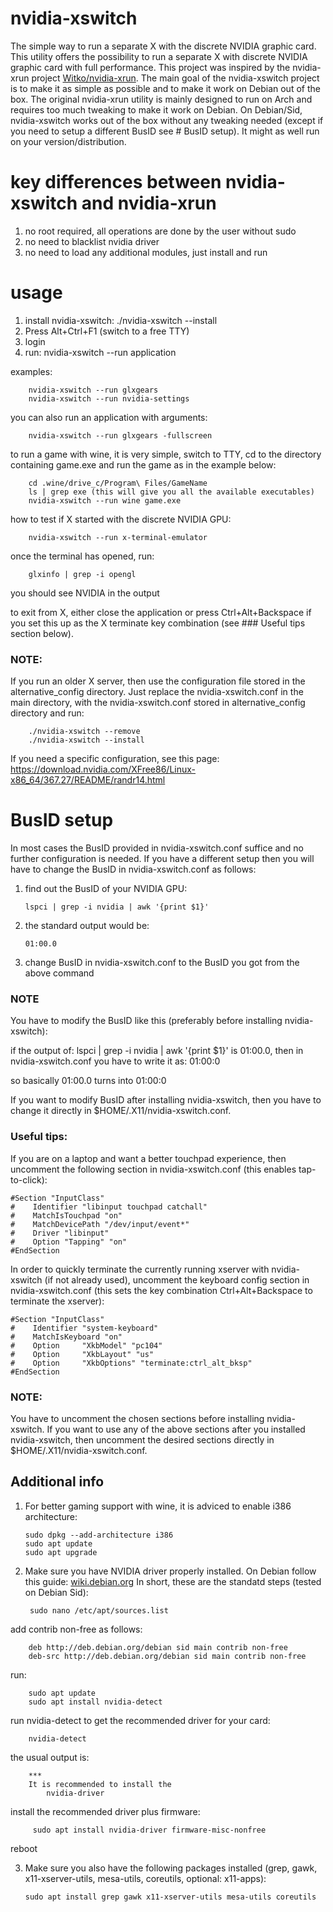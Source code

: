 # nvidia-xswitch
The simple way to run a separate X with the discrete NVIDIA graphic card.
This utility offers the possibility to run a separate X with discrete NVIDIA graphic card with full performance.
This project was inspired by the nvidia-xrun project [Witko/nvidia-xrun](https://github.com/Witko/nvidia-xrun).
The main goal of the nvidia-xswitch project is to make it as simple as possible and to make it work on Debian out of the box.
The original nvidia-xrun utility is mainly designed to run on Arch and requires too much tweaking to make it work on Debian.
On Debian/Sid, nvidia-xswitch works out of the box without any tweaking needed (except if you need to setup a different BusID see # BusID setup).
It might as well run on your version/distribution.



# key differences between nvidia-xswitch and nvidia-xrun
   1. no root required, all operations are done by the user without sudo
   2. no need to blacklist nvidia driver
   3. no need to load any additional modules, just install and run



# usage
   1. install nvidia-xswitch: ./nvidia-xswitch --install
   2. Press Alt+Ctrl+F1 (switch to a free TTY)
   3. login
   5. run: nvidia-xswitch --run application

examples:

        nvidia-xswitch --run glxgears
        nvidia-xswitch --run nvidia-settings

you can also run an application with arguments:

        nvidia-xswitch --run glxgears -fullscreen

to run a game with wine, it is very simple, switch to TTY, cd to the directory containing game.exe and run the game as in the example below:

        cd .wine/drive_c/Program\ Files/GameName
        ls | grep exe (this will give you all the available executables)
        nvidia-xswitch --run wine game.exe

how to test if X started with the discrete NVIDIA GPU:

        nvidia-xswitch --run x-terminal-emulator
   
once the terminal has opened, run:
   
        glxinfo | grep -i opengl
        
   you should see NVIDIA in the output

to exit from X, either close the application or press Ctrl+Alt+Backspace if you set this up as the X terminate key combination (see ### Useful tips section below).

### NOTE: 
If you run an older X server, then use the configuration file stored in the alternative_config directory.
Just replace the nvidia-xswitch.conf in the main directory, with the nvidia-xswitch.conf stored in alternative_config directory and run: 

        ./nvidia-xswitch --remove
        ./nvidia-xswitch --install

If you need a specific configuration, see this page: https://download.nvidia.com/XFree86/Linux-x86_64/367.27/README/randr14.html



# BusID setup
In most cases the BusID provided in nvidia-xswitch.conf suffice and no further configuration is needed.
If you have a different setup then you will have to change the BusID in nvidia-xswitch.conf as follows:

   1. find out the BusID of your NVIDIA GPU:

          lspci | grep -i nvidia | awk '{print $1}'
          
   2. the standard output would be:

          01:00.0
          
   5. change BusID in nvidia-xswitch.conf to the BusID you got from the above command

### NOTE
You have to modify the BusID like this (preferably before installing nvidia-xswitch):

if the output of: lspci | grep -i nvidia | awk '{print $1}' is 01:00.0, then in nvidia-xswitch.conf you have to write it as: 01:00:0

so basically 01:00.0 turns into 01:00:0

If you want to modify BusID after installing nvidia-xswitch, then you have to change it directly in $HOME/.X11/nvidia-xswitch.conf.



### Useful tips:
If you are on a laptop and want a better touchpad experience, then uncomment the following section in nvidia-xswitch.conf (this enables tap-to-click):

    #Section "InputClass"
    #    Identifier "libinput touchpad catchall"
    #    MatchIsTouchpad "on"
    #    MatchDevicePath "/dev/input/event*"
    #    Driver "libinput"
    #    Option "Tapping" "on"
    #EndSection

In order to quickly terminate the currently running xserver with nvidia-xswitch (if not already used), uncomment the keyboard config section in nvidia-xswitch.conf (this sets the key combination Ctrl+Alt+Backspace to terminate the xserver):

    #Section "InputClass"
    #    Identifier "system-keyboard"
    #    MatchIsKeyboard "on"
    #    Option     "XkbModel" "pc104"
    #    Option     "XkbLayout" "us"
    #    Option     "XkbOptions" "terminate:ctrl_alt_bksp"
    #EndSection

### NOTE:
You have to uncomment the chosen sections before installing nvidia-xswitch.
If you want to use any of the above sections after you installed nvidia-xswitch, then uncomment the desired sections directly in $HOME/.X11/nvidia-xswitch.conf.



## Additional info
   1. For better gaming support with wine, it is adviced to enable i386 architecture:
   
          sudo dpkg --add-architecture i386
          sudo apt update
          sudo apt upgrade

   2. Make sure you have NVIDIA driver properly installed.
    On Debian follow this guide: [wiki.debian.org](https://wiki.debian.org/NvidiaGraphicsDrivers)
    In short, these are the standatd steps (tested on Debian Sid):
    
           sudo nano /etc/apt/sources.list
           
   add contrib non-free as follows:
   
        deb http://deb.debian.org/debian sid main contrib non-free
        deb-src http://deb.debian.org/debian sid main contrib non-free
        
   run:
   
        sudo apt update
        sudo apt install nvidia-detect
        
   run nvidia-detect to get the recommended driver for your card:
   
        nvidia-detect
        
   the usual output is:
   
        ***
        It is recommended to install the
            nvidia-driver
            
   install the recommended driver plus firmware:
   
         sudo apt install nvidia-driver firmware-misc-nonfree
        
   reboot

   3. Make sure you also have the following packages installed (grep, gawk, x11-xserver-utils, mesa-utils, coreutils, optional: x11-apps):
   
          sudo apt install grep gawk x11-xserver-utils mesa-utils coreutils
